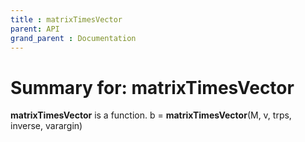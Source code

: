 ```yaml
---
title : matrixTimesVector
parent: API
grand_parent : Documentation
---
```

# Summary for: **matrixTimesVector**

**matrixTimesVector** is a function.
b = **matrixTimesVector**(M, v, trps, inverse, varargin)

